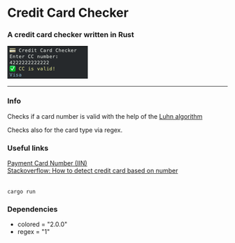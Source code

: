 # Credit Card Checker
### A credit card checker written in Rust  

![alt text](https://github.com/oliverborner/Credit-Card-Checker/blob/main/screenshot.png)

---

### Info

Checks if a card number is valid with the help of the [Luhn algorithm](https://en.wikipedia.org/wiki/Luhn_algorithm)  

Checks also for the card type via regex.  

### Useful links
[Payment Card Number (IIN)](https://en.wikipedia.org/wiki/Payment_card_number#Issuer_identification_number_(IIN))  
[Stackoverflow: How to detect credit card based on number](https://stackoverflow.com/questions/72768/how-do-you-detect-credit-card-type-based-on-number)  
<br />


```
cargo run  
```

### Dependencies  
- colored = "2.0.0"  
- regex = "1"  
